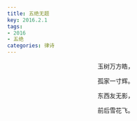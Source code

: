 ```yaml
---
title: 五绝无题
key: 2016.2.1
tags: 
- 2016
- 五绝
categories: 律诗
---
```


<p align="center">玉树万方皓，
</p>
<p align="center">孤家一寸辉。
</p>
<p align="center">东西友无影，
</p>
<p align="center">前后雪花飞。
</p>
